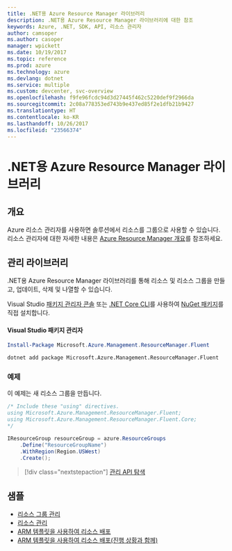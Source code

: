 ```yaml
---
title: .NET용 Azure Resource Manager 라이브러리
description: .NET용 Azure Resource Manager 라이브러리에 대한 참조
keywords: Azure, .NET, SDK, API, 리소스 관리자
author: camsoper
ms.author: casoper
manager: wpickett
ms.date: 10/19/2017
ms.topic: reference
ms.prod: azure
ms.technology: azure
ms.devlang: dotnet
ms.service: multiple
ms.custom: devcenter, svc-overview
ms.openlocfilehash: f9fe96fcdc94d3d27445f462c5220def9f2966da
ms.sourcegitcommit: 2c08a778353ed743b9e437ed85f2e1dfb21b9427
ms.translationtype: HT
ms.contentlocale: ko-KR
ms.lasthandoff: 10/26/2017
ms.locfileid: "23566374"
---
```

# <a name="azure-resource-manager-libraries-for-net"></a>.NET용 Azure Resource Manager 라이브러리

## <a name="overview"></a>개요

Azure 리소스 관리자를 사용하면 솔루션에서 리소스를 그룹으로 사용할 수 있습니다.  리소스 관리자에 대한 자세한 내용은 [Azure Resource Manager 개요](https://docs.microsoft.com/azure/azure-resource-manager/resource-group-overview)를 참조하세요.

## <a name="management-library"></a>관리 라이브러리

.NET용 Azure Resource Manager 라이브러리를 통해 리소스 및 리소스 그룹을 만들고, 업데이트, 삭제 및 나열할 수 있습니다.

Visual Studio [패키지 관리자 콘솔][PackageManager] 또는 [.NET Core CLI][DotNetCLI]를 사용하여 [NuGet 패키지](https://www.nuget.org/packages/Microsoft.Azure.Management.ResourceManager.Fluent)를 직접 설치합니다.

#### <a name="visual-studio-package-manager"></a>Visual Studio 패키지 관리자

```powershell
Install-Package Microsoft.Azure.Management.ResourceManager.Fluent
```

```bash
dotnet add package Microsoft.Azure.Management.ResourceManager.Fluent
```

### <a name="example"></a>예제

이 예제는 새 리소스 그룹을 만듭니다.

```csharp
/* Include these "using" directives.
using Microsoft.Azure.Management.ResourceManager.Fluent;
using Microsoft.Azure.Management.ResourceManager.Fluent.Core;
*/

IResourceGroup resourceGroup = azure.ResourceGroups
    .Define("ResourceGroupName")
    .WithRegion(Region.USWest)
    .Create();
```

> [!div class="nextstepaction"]
> [관리 API 탐색](/dotnet/api/overview/azure/resources/management)


## <a name="samples"></a>샘플

* [리소스 그룹 관리](https://github.com/Azure-Samples/resources-dotnet-manage-resource-group)
* [리소스 관리](https://github.com/Azure-Samples/resources-dotnet-manage-resource)
* [ARM 템플릿을 사용하여 리소스 배포](https://github.com/Azure-Samples/resources-dotnet-deploy-using-arm-template)
* [ARM 템플릿을 사용하여 리소스 배포(진행 상황과 함께)](https://github.com/Azure-Samples/resources-dotnet-deploy-using-arm-template-with-progress)


[PackageManager]: https://docs.microsoft.com/nuget/tools/package-manager-console
[DotNetCLI]: https://docs.microsoft.com/dotnet/core/tools/dotnet-add-package
